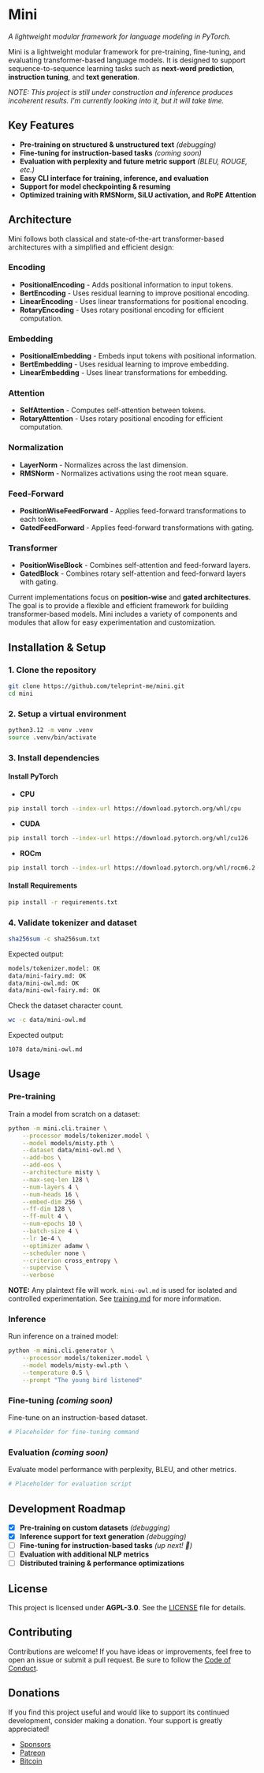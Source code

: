 # **Mini**

_A lightweight modular framework for language modeling in PyTorch._

Mini is a lightweight modular framework for pre-training, fine-tuning, and
evaluating transformer-based language models. It is designed to support
sequence-to-sequence learning tasks such as **next-word prediction**,
**instruction tuning**, and **text generation**.

_NOTE: This project is still under construction and inference produces incoherent results. I'm currently looking into it, but it will take time._

## **Key Features**

- **Pre-training on structured & unstructured text** _(debugging)_
- **Fine-tuning for instruction-based tasks** _(coming soon)_
- **Evaluation with perplexity and future metric support** _(BLEU, ROUGE, etc.)_
- **Easy CLI interface for training, inference, and evaluation**
- **Support for model checkpointing & resuming**
- **Optimized training with RMSNorm, SiLU activation, and RoPE Attention**

## **Architecture**

Mini follows both classical and state-of-the-art transformer-based architectures
with a simplified and efficient design:

### **Encoding**

- **PositionalEncoding** - Adds positional information to input tokens.
- **BertEncoding** - Uses residual learning to improve positional encoding.
- **LinearEncoding** - Uses linear transformations for positional encoding.
- **RotaryEncoding** - Uses rotary positional encoding for efficient
  computation.

### **Embedding**

- **PositionalEmbedding** - Embeds input tokens with positional information.
- **BertEmbedding** - Uses residual learning to improve embedding.
- **LinearEmbedding** - Uses linear transformations for embedding.

### **Attention**

- **SelfAttention** - Computes self-attention between tokens.
- **RotaryAttention** - Uses rotary positional encoding for efficient
  computation.

### **Normalization**

- **LayerNorm** - Normalizes across the last dimension.
- **RMSNorm** - Normalizes activations using the root mean square.

### **Feed-Forward**

- **PositionWiseFeedForward** - Applies feed-forward transformations to each
  token.
- **GatedFeedForward** - Applies feed-forward transformations with gating.

### **Transformer**

- **PositionWiseBlock** - Combines self-attention and feed-forward layers.
- **GatedBlock** - Combines rotary self-attention and feed-forward layers with
  gating.

Current implementations focus on **position-wise** and **gated architectures**.
The goal is to provide a flexible and efficient framework for building
transformer-based models. Mini includes a variety of components and modules that
allow for easy experimentation and customization.

## **Installation & Setup**

### **1. Clone the repository**

```sh
git clone https://github.com/teleprint-me/mini.git
cd mini
```

### **2. Setup a virtual environment**

```sh
python3.12 -m venv .venv
source .venv/bin/activate
```

### **3. Install dependencies**

#### **Install PyTorch**

- **CPU**

```sh
pip install torch --index-url https://download.pytorch.org/whl/cpu
```

- **CUDA**

```sh
pip install torch --index-url https://download.pytorch.org/whl/cu126
```

- **ROCm**

```sh
pip install torch --index-url https://download.pytorch.org/whl/rocm6.2.4
```

#### **Install Requirements**

```sh
pip install -r requirements.txt
```

### **4. Validate tokenizer and dataset**

```sh
sha256sum -c sha256sum.txt
```

Expected output:

```sh
models/tokenizer.model: OK
data/mini-fairy.md: OK
data/mini-owl.md: OK
data/mini-owl-fairy.md: OK
```

Check the dataset character count.

```sh
wc -c data/mini-owl.md
```

Expected output:

```sh
1078 data/mini-owl.md
```

## **Usage**

### **Pre-training**

Train a model from scratch on a dataset:

```sh
python -m mini.cli.trainer \
    --processor models/tokenizer.model \
    --model models/misty.pth \
    --dataset data/mini-owl.md \
    --add-bos \
    --add-eos \
    --architecture misty \
    --max-seq-len 128 \
    --num-layers 4 \
    --num-heads 16 \
    --embed-dim 256 \
    --ff-dim 128 \
    --ff-mult 4 \
    --num-epochs 10 \
    --batch-size 4 \
    --lr 1e-4 \
    --optimizer adamw \
    --scheduler none \
    --criterion cross_entropy \
    --supervise \
    --verbose
```

**NOTE:** Any plaintext file will work. `mini-owl.md` is used for isolated and
controlled experimentation. See [training.md](docs/training.md) for more
information.

### **Inference**

Run inference on a trained model:

```sh
python -m mini.cli.generator \
    --processor models/tokenizer.model \
    --model models/misty-owl.pth \
    --temperature 0.5 \
    --prompt "The young bird listened"
```

### **Fine-tuning** _(coming soon)_

Fine-tune on an instruction-based dataset.

```sh
# Placeholder for fine-tuning command
```

### **Evaluation** _(coming soon)_

Evaluate model performance with perplexity, BLEU, and other metrics.

```sh
# Placeholder for evaluation script
```

## **Development Roadmap**

- [x] **Pre-training on custom datasets** _(debugging)_
- [x] **Inference support for text generation** _(debugging)_
- [ ] **Fine-tuning for instruction-based tasks** _(up next! 🚀)_
- [ ] **Evaluation with additional NLP metrics**
- [ ] **Distributed training & performance optimizations**

## **License**

This project is licensed under **AGPL-3.0**. See the [LICENSE](LICENSE) file for
details.

## **Contributing**

Contributions are welcome! If you have ideas or improvements, feel free to open
an issue or submit a pull request. Be sure to follow the
[Code of Conduct](CODE_OF_CONDUCT.md).

## **Donations**

If you find this project useful and would like to support its continued
development, consider making a donation. Your support is greatly appreciated!

- [Sponsors](https://github.com/sponsors/teleprint-me)
- [Patreon](https://www.patreon.com/teleprint_me)
- [Bitcoin](https://blockstream.info/nojs/address/3E1rEDAoLYJG6fD7B27K394HQxmiYpK68V)
